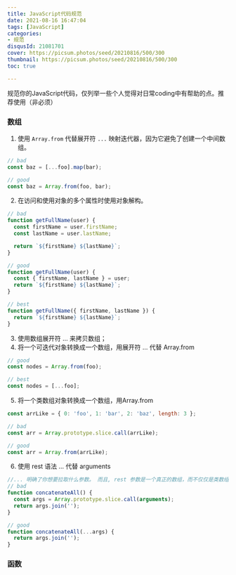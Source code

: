 ```yaml
---
title: JavaScript代码规范
date: 2021-08-16 16:47:04
tags: [JavaScript]
categories: 
- 规范
disqusId: 21081701
cover: https://picsum.photos/seed/20210816/500/300
thumbnail: https://picsum.photos/seed/20210816/500/300
toc: true

---
```

规范你的JavaScript代码，仅列举一些个人觉得对日常coding中有帮助的点。推荐使用（非必须）
<!-- more -->


### 数组
1. 使用 `Array.from` 代替展开符 `...` 映射迭代器，因为它避免了创建一个中间数组。
```js
// bad
const baz = [...foo].map(bar);

// good
const baz = Array.from(foo, bar);
```
2. 在访问和使用对象的多个属性时使用对象解构。
```js
// bad
function getFullName(user) {
  const firstName = user.firstName;
  const lastName = user.lastName;

  return `${firstName} ${lastName}`;
}

// good
function getFullName(user) {
  const { firstName, lastName } = user;
  return `${firstName} ${lastName}`;
}

// best
function getFullName({ firstName, lastName }) {
  return `${firstName} ${lastName}`;
}
```

3. 使用数组展开符 ... 来拷贝数组；
4. 将一个可迭代对象转换成一个数组，用展开符 ... 代替 Array.from
```js
// good
const nodes = Array.from(foo);

// best
const nodes = [...foo];
```
5. 将一个类数组对象转换成一个数组，用Array.from
```js
const arrLike = { 0: 'foo', 1: 'bar', 2: 'baz', length: 3 };

// bad
const arr = Array.prototype.slice.call(arrLike);

// good
const arr = Array.from(arrLike);
```
6. 使用 rest 语法 ... 代替 arguments
```js
//... 明确了你想要拉取什么参数。 而且, rest 参数是一个真正的数组，而不仅仅是类数组的 arguments
// bad
function concatenateAll() {
  const args = Array.prototype.slice.call(arguments);
  return args.join('');
}

// good
function concatenateAll(...args) {
  return args.join('');
}
```

### 函数